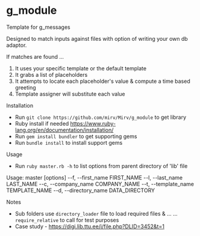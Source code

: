 # g_module

Template for g_messages

Designed to match inputs against files with option of writing your own db adaptor.

If matches are found ...

1) It uses your specific template or the default template
2) It grabs a list of placeholders
3) It attempts to locate each placeholder's value & compute a time based greeting
4) Template assigner will substitute each value

Installation
- Run `git clone https://github.com/mirv/Mirv/g_module` to get library
- Ruby install if needed https://www.ruby-lang.org/en/documentation/installation/
- Run `gem install bundler` to get supporting gems
- Run `bundle install` to install support gems 

Usage 
- Run `ruby master.rb -h` to list options from parent directory of 'lib' file

Usage: master [options]
        --f, --first_name FIRST_NAME
        --l, --last_name LAST_NAME
        --c, --company_name COMPANY_NAME
        --t, --template_name TEMPLATE_NAME
        --d, --directory_name DATA_DIRECTORY

Notes
- Sub folders use `directory_loader` file to load required files & ...
  ... `require_relative` to call for test purposes
- Case study - https://digi.lib.ttu.ee/i/file.php?DLID=3452&t=1
